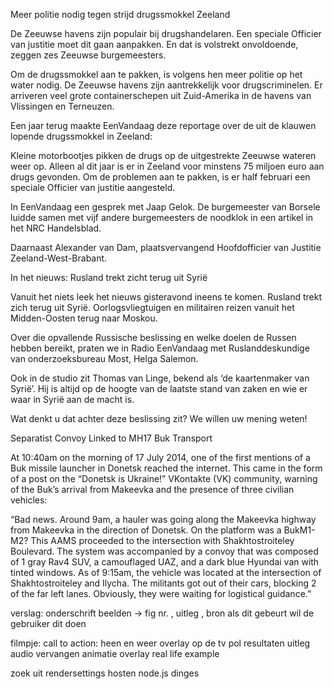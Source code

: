 Meer politie nodig tegen strijd drugssmokkel Zeeland


De Zeeuwse havens zijn populair bij drugshandelaren. Een speciale Officier van justitie moet dit gaan aanpakken. En dat is volstrekt onvoldoende, zeggen zes Zeeuwse burgemeesters.

Om de drugssmokkel aan te pakken, is volgens hen meer politie op het water nodig. De Zeeuwse havens zijn aantrekkelijk voor drugscriminelen. Er arriveren veel grote containerschepen uit Zuid-Amerika in de havens van Vlissingen en Terneuzen.

Een jaar terug maakte EenVandaag deze reportage over de uit de klauwen lopende drugssmokkel in Zeeland:

Kleine motorbootjes pikken de drugs op de uitgestrekte Zeeuwse wateren weer op. Alleen al dit jaar is er in Zeeland voor minstens 75 miljoen euro aan drugs gevonden. Om de problemen aan te pakken, is er half februari een speciale Officier van justitie aangesteld.

In EenVandaag een gesprek met Jaap Gelok. De burgemeester van Borsele luidde samen met vijf andere burgemeesters de noodklok in een artikel in het NRC Handelsblad.

Daarnaast Alexander van Dam, plaatsvervangend Hoofdofficier van Justitie Zeeland-West-Brabant.




In het nieuws: Rusland trekt zicht terug uit Syrië


Vanuit het niets leek het nieuws gisteravond ineens te komen. Rusland trekt zich terug uit Syrië. Oorlogsvliegtuigen en militairen reizen vanuit het Midden-Oosten terug naar Moskou.

Over die opvallende Russische beslissing en welke doelen de Russen hebben bereikt, praten we in Radio EenVandaag met Ruslanddeskundige van onderzoeksbureau Most, Helga Salemon.

Ook in de studio zit Thomas van Linge, bekend als ‘de kaartenmaker van Syrië’. Hij is altijd op de hoogte van de laatste stand van zaken en wie er waar in Syrië aan de macht is.

Wat denkt u dat achter deze beslissing zit? We willen uw mening weten!




Separatist Convoy Linked to MH17 Buk Transport


At 10:40am on the morning of 17 July 2014, one of the first mentions of a Buk missile launcher in Donetsk reached the internet. This came in the form of a post on the “Donetsk is Ukraine!” VKontakte (VK) community, warning of the Buk’s arrival from Makeevka and the presence of three civilian vehicles:

“Bad news. Around 9am, a hauler was going along the Makeevka highway from Makeevka in the direction of Donetsk. On the platform was a BukM1-M2? This AAMS proceeded to the intersection with Shakhtostroiteley Boulevard. The system was accompanied by a convoy that was composed of 1 gray Rav4 SUV, a camouflaged UAZ, and a dark blue Hyundai van with tinted windows. As of 9:15am, the vehicle was located at the intersection of Shakhtostroiteley and Ilycha. The militants got out of their cars, blocking 2 of the far left lanes. Obviously, they were waiting for logistical guidance.”



verslag:
    onderschrift beelden -> fig nr. , uitleg , bron
    als dit gebeurt wil de gebruiker dit doen


filmpje:
    call to action: heen en weer
        overlay op de tv
        pol resultaten
    uitleg
    audio vervangen
    animatie overlay
    real life example

zoek uit rendersettings
hosten node.js dinges